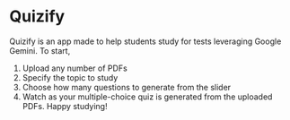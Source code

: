 # Quizify

Quizify is an app made to help students study for tests leveraging Google Gemini. 
To start,
1. Upload any number of PDFs
2. Specify the topic to study
3. Choose how many questions to generate from the slider
4. Watch as your multiple-choice quiz is generated from the uploaded PDFs. Happy studying! 
